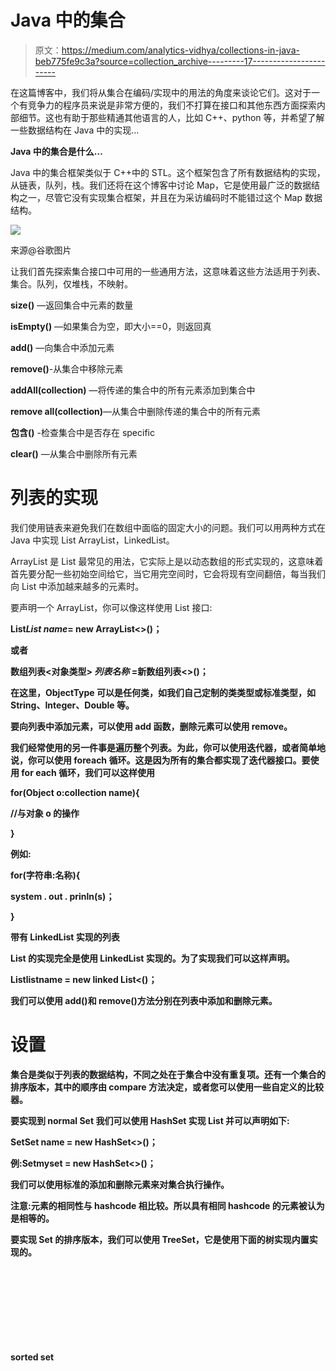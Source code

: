 # Java 中的集合

> 原文：<https://medium.com/analytics-vidhya/collections-in-java-beb775fe9c3a?source=collection_archive---------17----------------------->

在这篇博客中，我们将从集合在编码/实现中的用法的角度来谈论它们。这对于一个有竞争力的程序员来说是非常方便的，我们不打算在接口和其他东西方面探索内部细节。这也有助于那些精通其他语言的人，比如 C++、python 等，并希望了解一些数据结构在 Java 中的实现…

**Java 中的集合是什么…**

Java 中的集合框架类似于 C++中的 STL。这个框架包含了所有数据结构的实现，从链表，队列，栈。我们还将在这个博客中讨论 Map，它是使用最广泛的数据结构之一，尽管它没有实现集合框架，并且在为采访编码时不能错过这个 Map 数据结构。

![](img/93914e00c2c4da66d4fcd9814699866e.png)

来源@谷歌图片

让我们首先探索集合接口中可用的一些通用方法，这意味着这些方法适用于列表、集合。队列，仅堆栈，不映射。

**size()** —返回集合中元素的数量

**isEmpty()** —如果集合为空，即大小==0，则返回真

**add()** —向集合中添加元素

**remove()**-从集合中移除元素

**addAll(collection)** —将传递的集合中的所有元素添加到集合中

**remove all(collection)**—从集合中删除传递的集合中的所有元素

**包含()** -检查集合中是否存在 specific

**clear()** —从集合中删除所有元素

# **列表的实现**

我们使用链表来避免我们在数组中面临的固定大小的问题。我们可以用两种方式在 Java 中实现 List ArrayList，LinkedList。

ArrayList 是 List 最常见的用法，它实际上是以动态数组的形式实现的，这意味着首先要分配一些初始空间给它，当它用完空间时，它会将现有空间翻倍，每当我们向 List 中添加越来越多的元素时。

要声明一个 ArrayList，你可以像这样使用 List 接口:

**List<object type>*List name*= new ArrayList<>()；**

或者

**数组列表<对象类型> *列表名称* =新数组列表<>()；**

在这里，ObjectType 可以是任何类，如我们自己定制的类类型或标准类型，如 String、Integer、Double 等。

要向列表中添加元素，可以使用 add 函数，删除元素可以使用 remove。

我们经常使用的另一件事是遍历整个列表。为此，你可以使用迭代器，或者简单地说，你可以使用 foreach 循环。这是因为所有的集合都实现了迭代器接口。要使用 for each 循环，我们可以这样使用

**for(Object o:collection name){**

**//与对象 o 的操作**

**}**

例如:

for(字符串:名称){

system . out . prinln(s)；

}

带有 LinkedList 实现的列表

List 的实现完全是使用 LinkedList 实现的。为了实现我们可以这样声明。

**List<object type>listname = new linked List<()；**

我们可以使用 add()和 remove()方法分别在列表中添加和删除元素。

# 设置

集合是类似于列表的数据结构，不同之处在于集合中没有重复项。还有一个集合的排序版本，其中的顺序由 compare 方法决定，或者您可以使用一些自定义的比较器。

要实现到 normal Set 我们可以使用 HashSet 实现 List 并可以声明如下:

**Set<object type>Set name = new HashSet<>()；**

例:Set<integer>myset = new HashSet<>()；</integer>

我们可以使用标准的添加和删除元素来对集合执行操作。

注意:元素的相同性与 hashcode 相比较。所以具有相同 hashcode 的元素被认为是相等的。

要实现 Set 的排序版本，我们可以使用 TreeSet，它是使用下面的树实现内置实现的。

**sorted set<object type>set name = new TreeSet<>()；**

我们可以使用标准的添加和移除元素来对列表执行操作。

# **队列**

队列是遵循先进先出(FIFO)原则的数据结构。队列有各种各样的实现，最著名的是带有队列接口的 ArrayDeque 实现。

**队列<对象类型>队列名称=新数组队列<>()；**

我们可以使用标准的 add 和 remove 方法来执行操作，但是当操作被禁止时，比如从空队列中删除，它们可能会抛出异常。这就是为什么它们不是最常用的操作，所以最常用的方法是:

**offer()-** 向队列中添加一个元素，如果队列已满，则返回 null。

**poll()-** 从队列中删除一个元素，如果不可行则返回 null

当您希望存储由比较器定义的具有某种优先级的元素时，还有 queue 的优先级队列实现。

**队列<对象类型>队列名称=新优先级队列<>()；**

# 堆

堆栈最常见的实现是使用 Deque 接口。

**Deque<object type>stack name = new array queue<>()；**

我们可以使用 push()和 pop()函数来实现栈的操作。

# 地图

映射是编程中重要的数据结构，在某些语言中，它们有时被称为字典。它们是键、值对数据结构。所有的键都是唯一的，本质上是不可变的。

HashMap 是 Map 最常见的实现。

**Map < Keytype，value type>Map name = new HashMap<>()；**

例如:Map<integer>m = new HashMap<>()；</integer>

正如我们所讨论的，这些方法没有实现集合接口，所以上面讨论的标准方法，如 add、remove，在地图上不起作用。

地图上的方法如下:

put(键，值)-将元素添加到地图中

remove(Key)-删除具有该特定键的元素

replace(Key)-替换给定键的值

containsKey(Key)-检查给定的键是否存在于 map 中

get(Key) —返回给定键的值

另外，请注意，如前所述，我们不能迭代映射，因为它没有实现迭代器接口。

要迭代 Map，可以使用可用的 entrySet()方法。 *Map.entrySet()* 方法返回一个集合视图(*集合<映射。包含在该映射中的映射的条目< K，V > >* )。因此，我们可以使用 Map 的 *getKey()* 和 *getValue()* 方法迭代键值对。条目< K，V >。

用法如下:

**设置<地图。Entry < Keytype，value type>>set name = mapobject . entry set()；**

现在我们可以在获得的集合上使用 foreach 循环

`**for**` `(Map.Entry<Keytype,ValueType> entry : setname){`

`System.out.println("Key = "`

`", Value = "` `+ entry.getValue());`

}

你也可以在这里阅读其他方法。

**地图的排序版本**

您还可以将地图的排序版本实现为 TreeMap，它是使用红黑树数据结构构建的。

**SortedMap < Key，Value>map name = new TreeMap<>()；**

您可以使用地图的标准方法来执行操作。

**采集接口的一些标准算法**

sort() —用于对元素进行排序，您可以使用自定义比较器来定义顺序

shuffle() —以随机顺序重新排列集合中的元素

rotate(collections，distance)-用于将集合的指定列表中的元素旋转给定的距离

# **结尾**

在博客的最后，我们已经讨论了 java 中各种数据结构实现的概述，在每个集合中有更多的方法可用，在排序版本中有各种其他方法可用，如 tail()、head()、sub()。您可以在在线/文档中找到相同的内容。

请随意为你想看的博客发表任何建议和推荐。